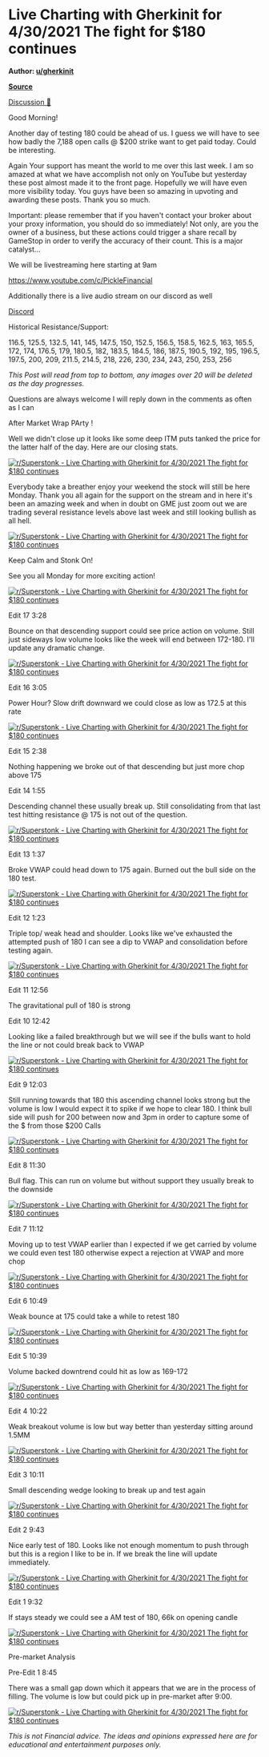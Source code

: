 Live Charting with Gherkinit for 4/30/2021 The fight for $180 continues
=======================================================================

**Author: [u/gherkinit](https://www.reddit.com/user/gherkinit/)**

**[Source](https://www.reddit.com/r/Superstonk/comments/n1t29l/live_charting_with_gherkinit_for_4302021_the/)**

[Discussion 🦍](https://www.reddit.com/r/Superstonk/search?q=flair_name%3A%22Discussion%20%F0%9F%A6%8D%22&restrict_sr=1)

Good Morning!

Another day of testing 180 could be ahead of us. I guess we will have to see how badly the 7,188 open calls @ $200 strike want to get paid today. Could be interesting.

Again Your support has meant the world to me over this last week. I am so amazed at what we have accomplish not only on YouTube but yesterday these post almost made it to the front page. Hopefully we will have even more visibility today. You guys have been so amazing in upvoting and awarding these posts. Thank you so much.

Important: please remember that if you haven't contact your broker about your proxy information, you should do so immediately! Not only, are you the owner of a business, but these actions could trigger a share recall by GameStop in order to verify the accuracy of their count. This is a major catalyst...

We will be livestreaming here starting at 9am

<https://www.youtube.com/c/PickleFinancial>

Additionally there is a live audio stream on our discord as well

[Discord](https://discord.gg/HbqnUVsSrH)

Historical Resistance/Support:

116.5, 125.5, 132.5, 141, 145, 147.5, 150, 152.5, 156.5, 158.5, 162.5, 163, 165.5, 172, 174, 176.5, 179, 180.5, 182, 183.5, 184.5, 186, 187.5, 190.5, 192, 195, 196.5, 197.5, 200, 209, 211.5, 214.5, 218, 226, 230, 234, 243, 250, 253, 256

*This Post will read from top to bottom, any images over 20 will be deleted as the day progresses.*

Questions are always welcome I will reply down in the comments as often as I can

After Market Wrap PArty !

Well we didn't close up it looks like some deep ITM puts tanked the price for the latter half of the day. Here are our closing stats.

[![r/Superstonk - Live Charting with Gherkinit for 4/30/2021 The fight for $180 continues](https://preview.redd.it/iyje1h99adw61.png?width=769&format=png&auto=webp&s=d764b63f2780e4909e08d9590dfa19107821ffee)](https://preview.redd.it/iyje1h99adw61.png?width=769&format=png&auto=webp&s=d764b63f2780e4909e08d9590dfa19107821ffee)

Everybody take a breather enjoy your weekend the stock will still be here Monday. Thank you all again for the support on the stream and in here it's been an amazing week and when in doubt on GME just zoom out we are trading several resistance levels above last week and still looking bullish as all hell.

[![r/Superstonk - Live Charting with Gherkinit for 4/30/2021 The fight for $180 continues](https://preview.redd.it/bvsem9rradw61.png?width=1116&format=png&auto=webp&s=f77b228f9658beba9c2cb5a6a9020c7cb8b0d2a5)](https://preview.redd.it/bvsem9rradw61.png?width=1116&format=png&auto=webp&s=f77b228f9658beba9c2cb5a6a9020c7cb8b0d2a5)

Keep Calm and Stonk On!

See you all Monday for more exciting action!

[![r/Superstonk - Live Charting with Gherkinit for 4/30/2021 The fight for $180 continues](https://preview.redd.it/fy2kcg72bdw61.png?width=891&format=png&auto=webp&s=4edfa87cc4a384f2c1bf09448b4f5ef41f11f402)](https://preview.redd.it/fy2kcg72bdw61.png?width=891&format=png&auto=webp&s=4edfa87cc4a384f2c1bf09448b4f5ef41f11f402)

Edit 17 3:28

Bounce on that descending support could see price action on volume. Still just sideways low volume looks like the week will end between 172-180. I'll update any dramatic change.

[![r/Superstonk - Live Charting with Gherkinit for 4/30/2021 The fight for $180 continues](https://preview.redd.it/zbirg7lx3dw61.png?width=915&format=png&auto=webp&s=a04cdafbbd549765549f094ccfb829237d6603bf)](https://preview.redd.it/zbirg7lx3dw61.png?width=915&format=png&auto=webp&s=a04cdafbbd549765549f094ccfb829237d6603bf)

Edit 16 3:05

Power Hour? Slow drift downward we could close as low as 172.5 at this rate

[![r/Superstonk - Live Charting with Gherkinit for 4/30/2021 The fight for $180 continues](https://preview.redd.it/fw8v44zwzcw61.png?width=1228&format=png&auto=webp&s=afbd5b71a788caa642a3511cf4d7c8acf00cc112)](https://preview.redd.it/fw8v44zwzcw61.png?width=1228&format=png&auto=webp&s=afbd5b71a788caa642a3511cf4d7c8acf00cc112)

Edit 15 2:38

Nothing happening we broke out of that descending but just more chop above 175

Edit 14 1:55

Descending channel these usually break up. Still consolidating from that last test hitting resistance @ 175 is not out of the question.

[![r/Superstonk - Live Charting with Gherkinit for 4/30/2021 The fight for $180 continues](https://preview.redd.it/013z0fkdncw61.png?width=1426&format=png&auto=webp&s=f03b3791c602593d94b553e93429563d021f4b70)](https://preview.redd.it/013z0fkdncw61.png?width=1426&format=png&auto=webp&s=f03b3791c602593d94b553e93429563d021f4b70)

Edit 13 1:37

Broke VWAP could head down to 175 again. Burned out the bull side on the 180 test.

[![r/Superstonk - Live Charting with Gherkinit for 4/30/2021 The fight for $180 continues](https://preview.redd.it/4xx0t40bkcw61.png?width=975&format=png&auto=webp&s=6426bbc8bf58d1d1d172dac85588139cea57851d)](https://preview.redd.it/4xx0t40bkcw61.png?width=975&format=png&auto=webp&s=6426bbc8bf58d1d1d172dac85588139cea57851d)

Edit 12 1:23

Triple top/ weak head and shoulder. Looks like we've exhausted the attempted push of 180 I can see a dip to VWAP and consolidation before testing again.

[![r/Superstonk - Live Charting with Gherkinit for 4/30/2021 The fight for $180 continues](https://preview.redd.it/sjtgu0smhcw61.png?width=946&format=png&auto=webp&s=b390f3e4aa99a7751ce67867aaa3a4598b8866af)](https://preview.redd.it/sjtgu0smhcw61.png?width=946&format=png&auto=webp&s=b390f3e4aa99a7751ce67867aaa3a4598b8866af)

Edit 11 12:56

The gravitational pull of 180 is strong

Edit 10 12:42

Looking like a failed breakthrough but we will see if the bulls want to hold the line or not could break back to VWAP

[![r/Superstonk - Live Charting with Gherkinit for 4/30/2021 The fight for $180 continues](https://preview.redd.it/96s9slfhacw61.png?width=1086&format=png&auto=webp&s=4ae6269dc6321fccb464c4dae134270bbc0ad0a7)](https://preview.redd.it/96s9slfhacw61.png?width=1086&format=png&auto=webp&s=4ae6269dc6321fccb464c4dae134270bbc0ad0a7)

Edit 9 12:03

Still running towards that 180 this ascending channel looks strong but the volume is low I would expect it to spike if we hope to clear 180. I think bull side will push for 200 between now and 3pm in order to capture some of the $ from those $200 Calls

[![r/Superstonk - Live Charting with Gherkinit for 4/30/2021 The fight for $180 continues](https://preview.redd.it/bec6icqc3cw61.png?width=943&format=png&auto=webp&s=e6f26a3e1aec63fc6060701f45dfc47980c44eb7)](https://preview.redd.it/bec6icqc3cw61.png?width=943&format=png&auto=webp&s=e6f26a3e1aec63fc6060701f45dfc47980c44eb7)

Edit 8 11:30

Bull flag. This can run on volume but without support they usually break to the downside

[![r/Superstonk - Live Charting with Gherkinit for 4/30/2021 The fight for $180 continues](https://preview.redd.it/jz8jrldhxbw61.png?width=1202&format=png&auto=webp&s=f5d31bdebcbd9defa10b40d721ce1b8c5480a530)](https://preview.redd.it/jz8jrldhxbw61.png?width=1202&format=png&auto=webp&s=f5d31bdebcbd9defa10b40d721ce1b8c5480a530)

Edit 7 11:12

Moving up to test VWAP earlier than I expected if we get carried by volume we could even test 180 otherwise expect a rejection at VWAP and more chop

[![r/Superstonk - Live Charting with Gherkinit for 4/30/2021 The fight for $180 continues](https://preview.redd.it/odq0opddubw61.png?width=1197&format=png&auto=webp&s=4e2f75bdf9e0cad84b1ac530f1c45d1ccb9c8cd8)](https://preview.redd.it/odq0opddubw61.png?width=1197&format=png&auto=webp&s=4e2f75bdf9e0cad84b1ac530f1c45d1ccb9c8cd8)

Edit 6 10:49

Weak bounce at 175 could take a while to retest 180

[![r/Superstonk - Live Charting with Gherkinit for 4/30/2021 The fight for $180 continues](https://preview.redd.it/9u2hnj57qbw61.png?width=1138&format=png&auto=webp&s=686bb3900ac0089a4df51d6c9262ef80e5829598)](https://preview.redd.it/9u2hnj57qbw61.png?width=1138&format=png&auto=webp&s=686bb3900ac0089a4df51d6c9262ef80e5829598)

Edit 5 10:39

Volume backed downtrend could hit as low as 169-172

[![r/Superstonk - Live Charting with Gherkinit for 4/30/2021 The fight for $180 continues](https://preview.redd.it/8bz6dc4dobw61.png?width=1148&format=png&auto=webp&s=df2a488a8e8b2671dc6af242aa8837c9d62be0e5)](https://preview.redd.it/8bz6dc4dobw61.png?width=1148&format=png&auto=webp&s=df2a488a8e8b2671dc6af242aa8837c9d62be0e5)

Edit 4 10:22

Weak breakout volume is low but way better than yesterday sitting around 1.5MM

[![r/Superstonk - Live Charting with Gherkinit for 4/30/2021 The fight for $180 continues](https://preview.redd.it/90nbhz6clbw61.png?width=1356&format=png&auto=webp&s=2d32d6d585e8c99363b1a62753a006a3f634817f)](https://preview.redd.it/90nbhz6clbw61.png?width=1356&format=png&auto=webp&s=2d32d6d585e8c99363b1a62753a006a3f634817f)

Edit 3 10:11

Small descending wedge looking to break up and test again

[![r/Superstonk - Live Charting with Gherkinit for 4/30/2021 The fight for $180 continues](https://preview.redd.it/fpmxxiofjbw61.png?width=1359&format=png&auto=webp&s=ea4a31ea192fb1638b38278da1da18fc54bd71ff)](https://preview.redd.it/fpmxxiofjbw61.png?width=1359&format=png&auto=webp&s=ea4a31ea192fb1638b38278da1da18fc54bd71ff)

Edit 2 9:43

Nice early test of 180. Looks like not enough momentum to push through but this is a region I like to be in. If we break the line will update immediately.

[![r/Superstonk - Live Charting with Gherkinit for 4/30/2021 The fight for $180 continues](https://preview.redd.it/i3f7rt0iebw61.png?width=1008&format=png&auto=webp&s=e5534302577dc6d47e8b64b99768caccbcc12a8a)](https://preview.redd.it/i3f7rt0iebw61.png?width=1008&format=png&auto=webp&s=e5534302577dc6d47e8b64b99768caccbcc12a8a)

Edit 1 9:32

If stays steady we could see a AM test of 180, 66k on opening candle

[![r/Superstonk - Live Charting with Gherkinit for 4/30/2021 The fight for $180 continues](https://preview.redd.it/qcz9dssccbw61.png?width=1037&format=png&auto=webp&s=5d3ccc1764ca4c797fd52357c3c8a78e52287e5b)](https://preview.redd.it/qcz9dssccbw61.png?width=1037&format=png&auto=webp&s=5d3ccc1764ca4c797fd52357c3c8a78e52287e5b)

Pre-market Analysis

Pre-Edit 1 8:45

There was a small gap down which it appears that we are in the process of filling. The volume is low but could pick up in pre-market after 9:00.

[![r/Superstonk - Live Charting with Gherkinit for 4/30/2021 The fight for $180 continues](https://preview.redd.it/qpniqwg33bw61.png?width=1467&format=png&auto=webp&s=1127e29745803d09d427f60162922efda6389c4e)](https://preview.redd.it/qpniqwg33bw61.png?width=1467&format=png&auto=webp&s=1127e29745803d09d427f60162922efda6389c4e)

*This is not Financial advice. The ideas and opinions expressed here are for educational and entertainment purposes only.*
